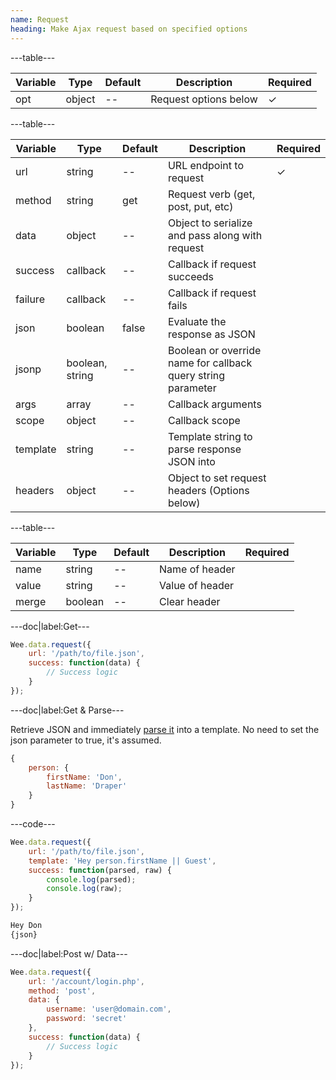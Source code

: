 ```yaml
---
name: Request
heading: Make Ajax request based on specified options
---
```


---table---

| Variable | Type   | Default | Description           | Required |
| -------- | ------ | ------- | --------------------- | -------- |
| opt      | object | --      | Request options below | &#10003; |

---table---

| Variable | Type            | Default | Description                                                  | Required |
| -------- | --------------- | ------- | ------------------------------------------------------------ | -------- |
| url      | string          | --      | URL endpoint to request                                      | &#10003; |
| method   | string          | get     | Request verb (get, post, put, etc)                           |          |
| data     | object          | --      | Object to serialize and pass along with request              |          |
| success  | callback        | --      | Callback if request succeeds                                 |          |
| failure  | callback        | --      | Callback if request fails                                    |          |
| json     | boolean         | false   | Evaluate the response as JSON                                |          |
| jsonp    | boolean, string | --      | Boolean or override name for callback query string parameter |          |
| args     | array           | --      | Callback arguments                                           |          |
| scope    | object          | --      | Callback scope                                               |          |
| template | string          | --      | Template string to parse response JSON into                  |          |
| headers  | object          | --      | Object to set request headers (Options below)                |          |

---table---

| Variable | Type    | Default | Description     | Required |
| -------- | ------- | ------- | --------------- | -------- |
| name     | string  | --      | Name of header  |          |
| value    | string  | --      | Value of header |          |
| merge    | boolean | --      | Clear header    |          |

---doc|label:Get---

```javascript
Wee.data.request({
	url: '/path/to/file.json',
	success: function(data) {
		// Success logic
	}
});
```

---doc|label:Get & Parse---

Retrieve JSON and immediately [parse it](#parse) into a template. No need to set the json parameter to true, it's assumed.

```javascript
{
	person: {
		firstName: 'Don',
		lastName: 'Draper'
	}
}
```

---code---

```javascript
Wee.data.request({
	url: '/path/to/file.json',
	template: 'Hey person.firstName || Guest',
	success: function(parsed, raw) {
		console.log(parsed);
		console.log(raw);
	}
});
```

```javascript
Hey Don
{json}
```

---doc|label:Post w/ Data---

```javascript
Wee.data.request({
	url: '/account/login.php',
	method: 'post',
	data: {
		username: 'user@domain.com',
		password: 'secret'
	},
	success: function(data) {
		// Success logic
	}
});
```